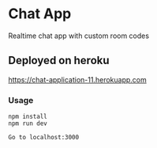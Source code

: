 # Chat App
Realtime chat app with custom room codes

## Deployed on heroku
https://chat-application-11.herokuapp.com

### Usage
```
npm install
npm run dev

Go to localhost:3000
```